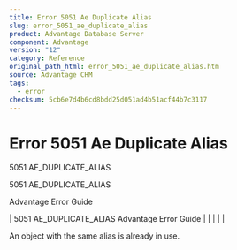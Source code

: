 ```yaml
---
title: Error 5051 Ae Duplicate Alias
slug: error_5051_ae_duplicate_alias
product: Advantage Database Server
component: Advantage
version: "12"
category: Reference
original_path_html: error_5051_ae_duplicate_alias.htm
source: Advantage CHM
tags:
  - error
checksum: 5cb6e7d4b6cd8bdd25d051ad4b51acf44b7c3117
---
```


# Error 5051 Ae Duplicate Alias

5051 AE\_DUPLICATE\_ALIAS

5051 AE\_DUPLICATE\_ALIAS

Advantage Error Guide

| 5051 AE\_DUPLICATE\_ALIAS  Advantage Error Guide |  |  |  |  |

An object with the same alias is already in use.
